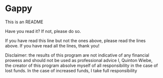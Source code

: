 # Gappy
This is an README

Have you read it?
If not, please do so.

If you have read this line but not the ones above, please read the lines above.
If you have read all the lines, thank you!

Disclaimer: the results of this program are not indicative of any financial prowess and should not be used as professional advice
            I, Quinton Wiebe, the creator of this program absolve myself of all responsibility in the case of lost funds.  In the case of             increased funds, I take full responsibility
